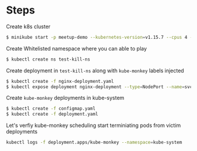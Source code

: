# Steps

Create k8s cluster 

```sh
$ minikube start -p meetup-demo --kubernetes-version=v1.15.7 --cpus 4 --memory 4096
```
Create Whitelisted namespace where you can able to play

```sh
$ kubectl create ns test-kill-ns
```

Create deployment in `test-kill-ns` along with `kube-monkey` labels injected

```sh
$ kubectl create -f nginx-deployment.yaml
$ kubectl expose deployment nginx-deployment --type=NodePort --name=svc-kill-ns -n test-kill-ns
```
Create `kube-monkey` deployments in kube-system

```sh
$ kubectl create -f configmap.yaml 
$ kubectl create -f deployment.yaml
```

Let's verfiy kube-monkey scheduling start terminiating pods from victim deployments

```sh
kubectl logs -f deployment.apps/kube-monkey --namespace=kube-system
```




